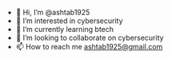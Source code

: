 - 👋 Hi, I’m @ashtab1925
- 👀 I’m interested in cybersecurity
- 🌱 I’m currently learning btech
- 💞️ I’m looking to collaborate on cybersecurity
- 📫 How to reach me ashtab1925@gmail.com

<!---
ashtab1925/ashtab1925 is a ✨ special ✨ repository because its `README.md` (this file) appears on your GitHub profile.
You can click the Preview link to take a look at your changes.
--->
